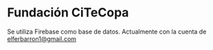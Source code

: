 # Fundación CiTeCopa

Se utiliza Firebase como base de datos. Actualmente con la cuenta de elferbarron1@gmail.com  
